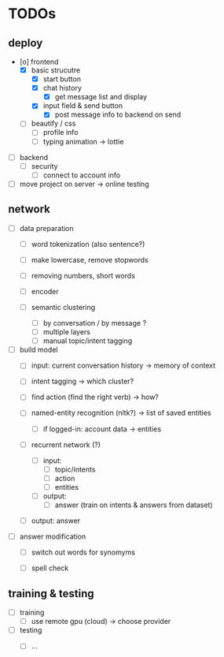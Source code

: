 
# TODOs


deploy
------

- [o] frontend 
    - [X] basic strucutre
        - [X] start button
        - [X] chat history
            - [X] get message list and display
        - [X] input field & send button
            - [X] post message info to backend on send
    - [ ] beautify / css
        - [ ] profile info
        - [ ] typing animation -> lottie

- [ ] backend
    - [ ] security
        - [ ] connect to account info

- [ ] move project on server -> online testing

network
-------

- [ ] data preparation
    - [ ] word tokenization (also sentence?)
    - [ ] make lowercase, remove stopwords
    - [ ] removing numbers, short words
    - [ ] encoder

    - [ ] semantic clustering
        - [ ] by conversation / by message ?
        - [ ] multiple layers
        - [ ] manual topic/intent tagging

- [ ] build model
    - [ ] input: current conversation history -> memory of context

    - [ ] intent tagging -> which cluster?
    - [ ] find action (find the right verb) -> how?
    - [ ] named-entity recognition (nltk?) -> list of saved entities
        - [ ] if logged-in: account data -> entities

    - [ ] recurrent network (?)
        - [ ] input: 
            - [ ] topic/intents
            - [ ] action 
            - [ ] entities 
        - [ ] output: 
            - [ ] answer (train on intents & answers from dataset)

    - [ ] output: answer

- [ ] answer modification
    - [ ] switch out words for synomyms
    - [ ] spell check


training & testing
------------------

- [ ] training
    - [ ] use remote gpu (cloud) -> choose provider

- [ ] testing
    - [ ] ...


